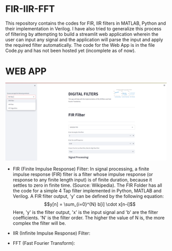 # FIR-IIR-FFT

This repository contains the codes for FIR, IIR filters in MATLAB, Python and their implementation in Verilog. I have also tried to generalize this process of filtering by attempting to build a streamlit web application wherein the user can input any signal and the application will parse the input and apply the required filter automatically. The code for the Web App is in the file Code.py and has not been hosted yet (incomplete as of now).

# WEB APP
<img src = "Screenshot 2023-07-24 163945.png">

* FIR (Finite Impulse Response) Filter: In signal processing, a finite impulse response (FIR) filter is a filter whose impulse response (or response to any finite length input) is of finite duration, because it settles to zero in finite time. (Source: Wikipedia). The FIR Folder has all the code for a simple 4 Tap filter implemented in Python, MATLAB and Verilog.
A FIR filter output, 'y' can be defined by the following equation:
$$y[n] = \sum_{i=0}^{N} b[i] \cdot x[n-i]$$
Here, 'y' is the filter output, 'x' is the input signal and 'b' are the filter coefficients. 'N' is the filter order. The higher the value of N is, the more complex the filter will be.

* IIR (Infinite Impulse Response) Filter:
* FFT (Fast Fourier Transform): 
